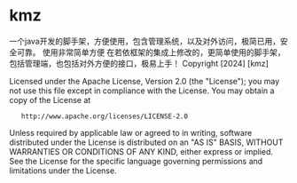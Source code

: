 # kmz
一个java开发的脚手架，方便使用，包含管理系统，以及对外访问，极简已用，安全可靠。
使用非常简单方便
在若依框架的集成上修改的，更简单使用的脚手架，包括管理端，也包括对外方便的接口，极易上手！
Copyright [2024] [kmz]

Licensed under the Apache License, Version 2.0 (the "License");
you may not use this file except in compliance with the License.
You may obtain a copy of the License at

       http://www.apache.org/licenses/LICENSE-2.0

Unless required by applicable law or agreed to in writing, software
distributed under the License is distributed on an "AS IS" BASIS,
WITHOUT WARRANTIES OR CONDITIONS OF ANY KIND, either express or implied.
See the License for the specific language governing permissions and
limitations under the License.